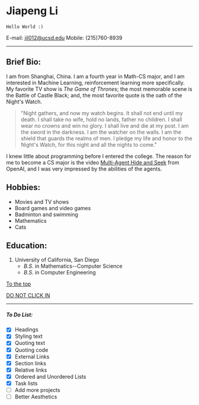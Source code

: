 # Jiapeng Li
`Hello World :)`

E-mail: <jil012@ucsd.edu>
Mobile: (215)760-8939

------------------------------------------------------------
## Brief Bio:
I am from Shanghai, China. I am a fourth year in Math-CS major, and I am interested in Machine Learning, reinforcement learning more specifically. My favorite TV show is _The Game of Thrones_; the most memorable scene is the Battle of Castle Black; and, the most favorite quote is the oath of the Night's Watch.
> "Night gathers, and now my watch begins. It shall not end until my death. I shall take no wife, hold no lands, father no children. I shall wear no crowns and win no glory. I shall live and die at my post. I am the sword in the darkness. I am the watcher on the walls. I am the shield that guards the realms of men. I pledge my life and honor to the Night's Watch, for this night and all the nights to come."

I knew little about programming before I entered the college. The reason for me to become a CS major is the video [Multi-Agent Hide and Seek](https://www.youtube.com/watch?v=kopoLzvh5jY) from OpenAI, and I was very impressed by the abilities of the agents.


## Hobbies:
- Movies and TV shows
- Board games and video games
- Badminton and swimming
- Mathematics
- Cats

## Education:
1. University of California, San Diego
   - *B.S*. in Mathematics--Computer Science
   - *B.S.* in Computer Engineering

[To the top](#jiapeng-li)

[DO NOT CLICK IN](./wasted_time.md)

****
##### To Do List:
- [x] Headings
- [x] Styling text
- [x] Quoting text
- [x] Quoting code
- [x] External Links
- [x] Section links
- [x] Relative links 
- [x] Ordered and Unordered Lists
- [x] Task lists
- [ ] Add more projects
- [ ] Better Aesthetics